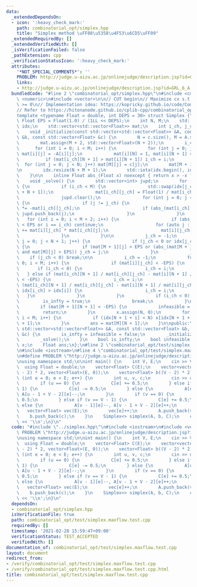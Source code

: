 ```yaml
---
data:
  _extendedDependsOn:
  - icon: ':heavy_check_mark:'
    path: combinatorial_opt/simplex.hpp
    title: "Simplex method \uFF08\u5358\u4F53\u6CD5\uFF09"
  _extendedRequiredBy: []
  _extendedVerifiedWith: []
  _isVerificationFailed: false
  _pathExtension: cpp
  _verificationStatusIcon: ':heavy_check_mark:'
  attributes:
    '*NOT_SPECIAL_COMMENTS*': ''
    PROBLEM: http://judge.u-aizu.ac.jp/onlinejudge/description.jsp?id=GRL_6_A
    links:
    - http://judge.u-aizu.ac.jp/onlinejudge/description.jsp?id=GRL_6_A
  bundledCode: "#line 2 \"combinatorial_opt/simplex.hpp\"\n#include <cmath>\n#include\
    \ <numeric>\n#include <vector>\n\n// CUT begin\n// Maximize cx s.t. Ax <= b, x\
    \ >= 0\n// Implementation idea: https://kopricky.github.io/code/Computation_Advanced/simplex.html\n\
    // Refer to https://hitonanode.github.io/cplib-cpp/combinatorial_opt/simplex.hpp\n\
    template <typename Float = double, int DEPS = 30> struct Simplex {\n    const\
    \ Float EPS = Float(1.0) / (1LL << DEPS);\n    int N, M;\n    std::vector<int>\
    \ idx;\n    std::vector<std::vector<Float>> mat;\n    int i_ch, j_ch;\n\nprivate:\n\
    \    void _initialize(const std::vector<std::vector<Float>> &A, const std::vector<Float>\
    \ &b, const std::vector<Float> &c) {\n        N = c.size(), M = A.size();\n\n\
    \        mat.assign(M + 2, std::vector<Float>(N + 2));\n        i_ch = M;\n  \
    \      for (int i = 0; i < M; i++) {\n            for (int j = 0; j < N; j++)\
    \ mat[i][j] = -A[i][j];\n            mat[i][N] = 1, mat[i][N + 1] = b[i];\n  \
    \          if (mat[i_ch][N + 1] > mat[i][N + 1]) i_ch = i;\n        }\n      \
    \  for (int j = 0; j < N; j++) mat[M][j] = c[j];\n        mat[M + 1][N] = -1;\n\
    \n        idx.resize(N + M + 1);\n        std::iota(idx.begin(), idx.end(), 0);\n\
    \    }\n\n    inline Float abs_(Float x) noexcept { return x > -x ? x : -x; }\n\
    \    void _solve() {\n        std::vector<int> jupd;\n        for (j_ch = N;;)\
    \ {\n            if (i_ch < M) {\n                std::swap(idx[j_ch], idx[i_ch\
    \ + N + 1]);\n                mat[i_ch][j_ch] = Float(1) / mat[i_ch][j_ch];\n\
    \                jupd.clear();\n                for (int j = 0; j < N + 2; j++)\
    \ {\n                    if (j != j_ch) {\n                        mat[i_ch][j]\
    \ *= -mat[i_ch][j_ch];\n                        if (abs_(mat[i_ch][j]) > EPS)\
    \ jupd.push_back(j);\n                    }\n                }\n             \
    \   for (int i = 0; i < M + 2; i++) {\n                    if (abs_(mat[i][j_ch])\
    \ < EPS or i == i_ch) continue;\n                    for (auto j : jupd) mat[i][j]\
    \ += mat[i][j_ch] * mat[i_ch][j];\n                    mat[i][j_ch] *= mat[i_ch][j_ch];\n\
    \                }\n            }\n\n            j_ch = -1;\n            for (int\
    \ j = 0; j < N + 1; j++) {\n                if (j_ch < 0 or idx[j_ch] > idx[j])\
    \ {\n                    if (mat[M + 1][j] > EPS or (abs_(mat[M + 1][j]) < EPS\
    \ and mat[M][j] > EPS)) j_ch = j;\n                }\n            }\n        \
    \    if (j_ch < 0) break;\n\n            i_ch = -1;\n            for (int i =\
    \ 0; i < M; i++) {\n                if (mat[i][j_ch] < -EPS) {\n             \
    \       if (i_ch < 0) {\n                        i_ch = i;\n                 \
    \   } else if (mat[i_ch][N + 1] / mat[i_ch][j_ch] - mat[i][N + 1] / mat[i][j_ch]\
    \ < -EPS) {\n                        i_ch = i;\n                    } else if\
    \ (mat[i_ch][N + 1] / mat[i_ch][j_ch] - mat[i][N + 1] / mat[i][j_ch] < EPS and\
    \ idx[i_ch] > idx[i]) {\n                        i_ch = i;\n                 \
    \   }\n                }\n            }\n            if (i_ch < 0) {\n       \
    \         is_infty = true;\n                break;\n            }\n        }\n\
    \        if (mat[M + 1][N + 1] < -EPS) {\n            infeasible = true;\n   \
    \         return;\n        }\n        x.assign(N, 0);\n        for (int i = 0;\
    \ i < M; i++) {\n            if (idx[N + 1 + i] < N) x[idx[N + 1 + i]] = mat[i][N\
    \ + 1];\n        }\n        ans = mat[M][N + 1];\n    }\n\npublic:\n    Simplex(const\
    \ std::vector<std::vector<Float>> &A, const std::vector<Float> &b, const std::vector<Float>\
    \ &c) {\n        is_infty = infeasible = false;\n        _initialize(A, b, c);\n\
    \        _solve();\n    }\n    bool is_infty;\n    bool infeasible;\n    std::vector<Float>\
    \ x;\n    Float ans;\n};\n#line 2 \"combinatorial_opt/test/simplex.maxflow.test.cpp\"\
    \n#include <iostream>\n#line 4 \"combinatorial_opt/test/simplex.maxflow.test.cpp\"\
    \n#define PROBLEM \"http://judge.u-aizu.ac.jp/onlinejudge/description.jsp?id=GRL_6_A\"\
    \nusing namespace std;\n\nint main() {\n    int V, E;\n    cin >> V >> E;\n  \
    \  using Float = double;\n    vector<Float> C(E);\n    vector<vector<Float>> A((V\
    \ - 2) * 2, vector<Float>(E, 0));\n    vector<Float> b((V - 2) * 2);\n    for\
    \ (int e = 0; e < E; e++) {\n        int u, v, c;\n        cin >> u >> v >> c;\n\
    \        if (u == 0) {\n            C[e] += 0.5;\n        } else if (u == V -\
    \ 1) {\n            C[e] -= 0.5;\n        } else {\n            A[u - 1][e]++,\
    \ A[u - 1 + V - 2][e]--;\n        }\n        if (v == 0) {\n            C[e] -=\
    \ 0.5;\n        } else if (v == V - 1) {\n            C[e] += 0.5;\n        }\
    \ else {\n            A[v - 1][e]--, A[v - 1 + V - 2][e]++;\n        }\n     \
    \   vector<Float> vec(E);\n        vec[e]++;\n        A.push_back(vec);\n    \
    \    b.push_back(c);\n    }\n    Simplex<> simplex(A, b, C);\n    cout << llround(simplex.ans)\
    \ << '\\n';\n}\n"
  code: "#include \"../simplex.hpp\"\n#include <iostream>\n#include <vector>\n#define\
    \ PROBLEM \"http://judge.u-aizu.ac.jp/onlinejudge/description.jsp?id=GRL_6_A\"\
    \nusing namespace std;\n\nint main() {\n    int V, E;\n    cin >> V >> E;\n  \
    \  using Float = double;\n    vector<Float> C(E);\n    vector<vector<Float>> A((V\
    \ - 2) * 2, vector<Float>(E, 0));\n    vector<Float> b((V - 2) * 2);\n    for\
    \ (int e = 0; e < E; e++) {\n        int u, v, c;\n        cin >> u >> v >> c;\n\
    \        if (u == 0) {\n            C[e] += 0.5;\n        } else if (u == V -\
    \ 1) {\n            C[e] -= 0.5;\n        } else {\n            A[u - 1][e]++,\
    \ A[u - 1 + V - 2][e]--;\n        }\n        if (v == 0) {\n            C[e] -=\
    \ 0.5;\n        } else if (v == V - 1) {\n            C[e] += 0.5;\n        }\
    \ else {\n            A[v - 1][e]--, A[v - 1 + V - 2][e]++;\n        }\n     \
    \   vector<Float> vec(E);\n        vec[e]++;\n        A.push_back(vec);\n    \
    \    b.push_back(c);\n    }\n    Simplex<> simplex(A, b, C);\n    cout << llround(simplex.ans)\
    \ << '\\n';\n}\n"
  dependsOn:
  - combinatorial_opt/simplex.hpp
  isVerificationFile: true
  path: combinatorial_opt/test/simplex.maxflow.test.cpp
  requiredBy: []
  timestamp: '2021-02-28 15:59:47+09:00'
  verificationStatus: TEST_ACCEPTED
  verifiedWith: []
documentation_of: combinatorial_opt/test/simplex.maxflow.test.cpp
layout: document
redirect_from:
- /verify/combinatorial_opt/test/simplex.maxflow.test.cpp
- /verify/combinatorial_opt/test/simplex.maxflow.test.cpp.html
title: combinatorial_opt/test/simplex.maxflow.test.cpp
---
```

